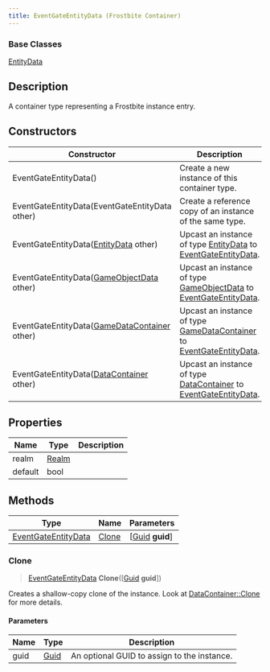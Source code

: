 ```yaml
---
title: EventGateEntityData (Frostbite Container)
---
```

### Base Classes

[EntityData](EntityData)

## Description

A container type representing a Frostbite instance entry.

## Constructors

| Constructor                                                                    | Description                                                                                                                   |
| ------------------------------------------------------------------------------ | ----------------------------------------------------------------------------------------------------------------------------- |
| EventGateEntityData()                                                          | Create a new instance of this container type.                                                                                 |
| EventGateEntityData(EventGateEntityData other)                                 | Create a reference copy of an instance of the same type.                                                                      |
| EventGateEntityData([EntityData](EntityData) other)                            | Upcast an instance of type [EntityData](EntityData) to [EventGateEntityData](EventGateEntityData).                            |
| EventGateEntityData([GameObjectData](GameObjectData) other)                    | Upcast an instance of type [GameObjectData](GameObjectData) to [EventGateEntityData](EventGateEntityData).                    |
| EventGateEntityData([GameDataContainer](GameDataContainer) other)              | Upcast an instance of type [GameDataContainer](GameDataContainer) to [EventGateEntityData](EventGateEntityData).              |
| EventGateEntityData([DataContainer](/vext/ref/cls/shr/datacontainer) other) | Upcast an instance of type [DataContainer](/vext/ref/cls/shr/datacontainer) to [EventGateEntityData](EventGateEntityData). |

## Properties

| Name    | Type           | Description |
| ------- | -------------- | ----------- |
| realm   | [Realm](Realm) |             |
| default | bool           |             |

## Methods

| Type                                       | Name            | Parameters                                     |
| ------------------------------------------ | --------------- | ---------------------------------------------- |
| [EventGateEntityData](EventGateEntityData) | [Clone](#clone) | \[[Guid](/vext/ref/cls/shr/guid) **guid**\] |

### Clone

> [EventGateEntityData](EventGateEntityData) **Clone**(\[[Guid](/vext/ref/cls/shr/guid) **guid**\])

Creates a shallow-copy clone of the instance. Look at [DataContainer::Clone](/vext/ref/cls/shr/datacontainer#clone) for more details.

#### Parameters

| Name | Type         | Description                                 |
| ---- | ------------ | ------------------------------------------- |
| guid | [Guid](Guid) | An optional GUID to assign to the instance. |
